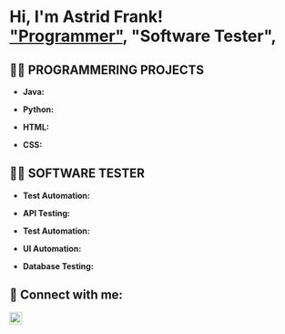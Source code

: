 <h1>Hi, I'm Astrid Frank! <br/><a href="https://github.com/Frankonarun"> "Programmer"</a>, "Software Tester"</a>, 

<h2>👨‍💻 PROGRAMMERING PROJECTS</h2> 

- <b> Java:</b>

- <b> Python:</b>

- <b> HTML:</b>

- <b> CSS:</b>

<h2>👨‍💻 SOFTWARE TESTER</h2>

- <b> Test Automation:</b>

- <b> API Testing:</b>

- <b> Test Automation:</b>

- <b> UI Automation:</b>

- <b> Database Testing:</b>


<h2> 🤳 Connect with me:</h2>

[<img align="left" alt="JoshMadakor | Instagram" width="22px" src="https://cdn.jsdelivr.net/npm/simple-icons@v3/icons/instagram.svg" />][instagram]

[instagram]:https://www.instagram.com/frankonarun?igsh=MTA1dTZtczQ0NGYyMA==
<!--
**joshmadakor1/joshmadakor1** is a ✨ _special_ ✨ repository because its `README.md` (this file) appears on your GitHub profile.

Here are some ideas to get you started:

- 🔭 I’m currently working on ...
- 🌱 I’m currently learning ...
- 👯 I’m looking to collaborate on ...
- 🤔 I’m looking for help with ...
- 💬 Ask me about ...
- 📫 How to reach me: ...
- 😄 Pronouns: ...
- ⚡ Fun fact: ...
-->
